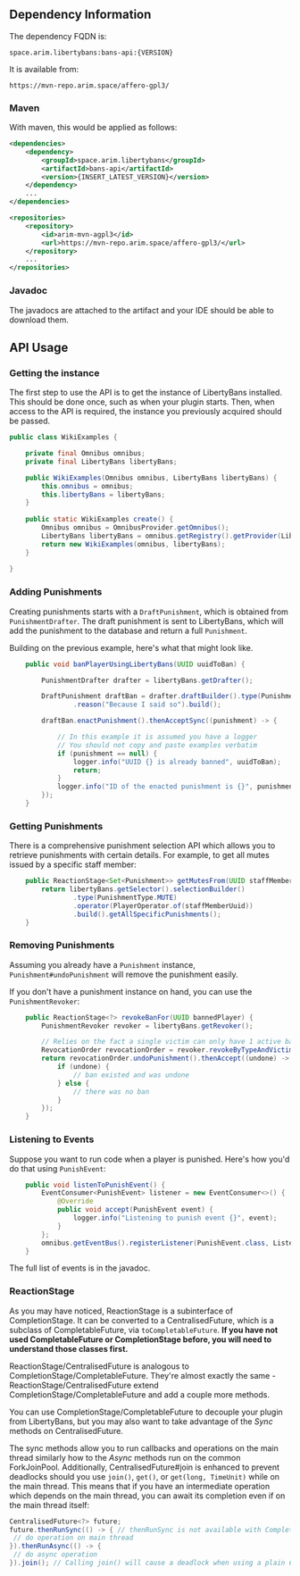 ## Dependency Information

The dependency FQDN is:

````
space.arim.libertybans:bans-api:{VERSION}
````

It is available from:

```
https://mvn-repo.arim.space/affero-gpl3/
```

### Maven

With maven, this would be applied as follows:

```xml
<dependencies>
	<dependency>
		<groupId>space.arim.libertybans</groupId>
		<artifactId>bans-api</artifactId>
		<version>{INSERT_LATEST_VERSION}</version>
	</dependency>
	...
</dependencies>

<repositories>
	<repository>
		<id>arim-mvn-agpl3</id>
		<url>https://mvn-repo.arim.space/affero-gpl3/</url>
	</repository>
	...
</repositories>
```

### Javadoc

The javadocs are attached to the artifact and your IDE should be able to download them.

## API Usage

### Getting the instance

The first step to use the API is to get the instance of LibertyBans installed. This should be done once, such as when your plugin starts. Then, when access to the API is required, the instance you previously acquired should be passed.

```java
public class WikiExamples {

	private final Omnibus omnibus;
	private final LibertyBans libertyBans;

	public WikiExamples(Omnibus omnibus, LibertyBans libertyBans) {
		this.omnibus = omnibus;
		this.libertyBans = libertyBans;
	}
	
	public static WikiExamples create() {
		Omnibus omnibus = OmnibusProvider.getOmnibus();
		LibertyBans libertyBans = omnibus.getRegistry().getProvider(LibertyBans.class).orElseThrow();
		return new WikiExamples(omnibus, libertyBans);
	}
	
}
```

### Adding Punishments

Creating punishments starts with a `DraftPunishment`, which is obtained from `PunishmentDrafter`. The draft punishment is sent to LibertyBans, which will add the punishment to the database and return a full `Punishment`.

Building on the previous example, here's what that might look like.

```java
	public void banPlayerUsingLibertyBans(UUID uuidToBan) {

		PunishmentDrafter drafter = libertyBans.getDrafter();

		DraftPunishment draftBan = drafter.draftBuilder().type(PunishmentType.BAN).victim(PlayerVictim.of(uuidToBan))
				.reason("Because I said so").build();

		draftBan.enactPunishment().thenAcceptSync((punishment) -> {

			// In this example it is assumed you have a logger
			// You should not copy and paste examples verbatim
			if (punishment == null) {
				logger.info("UUID {} is already banned", uuidToBan);
				return;
			}
			logger.info("ID of the enacted punishment is {}", punishment.getID());
		});
	}
```

### Getting Punishments

There is a comprehensive punishment selection API which allows you to retrieve punishments with certain details. For example, to get all mutes issued by a specific staff member:

```java
	public ReactionStage<Set<Punishment>> getMutesFrom(UUID staffMemberUuid) {
		return libertyBans.getSelector().selectionBuilder()
				.type(PunishmentType.MUTE)
				.operator(PlayerOperator.of(staffMemberUuid))
				.build().getAllSpecificPunishments();
	}
```

### Removing Punishments

Assuming you already have a `Punishment` instance, `Punishment#undoPunishment` will remove the punishment easily.

If you don't have a punishment instance on hand, you can use the `PunishmentRevoker`:

```java
	public ReactionStage<?> revokeBanFor(UUID bannedPlayer) {
		PunishmentRevoker revoker = libertyBans.getRevoker();

		// Relies on the fact a single victim can only have 1 active ban
		RevocationOrder revocationOrder = revoker.revokeByTypeAndVictim(PunishmentType.BAN, PlayerVictim.of(bannedPlayer));
		return revocationOrder.undoPunishment().thenAccept((undone) -> {
			if (undone) {
				// ban existed and was undone
			} else {
				// there was no ban
			}
		});
	}
```

### Listening to Events

Suppose you want to run code when a player is punished. Here's how you'd do that using `PunishEvent`:

```java
	public void listenToPunishEvent() {
		EventConsumer<PunishEvent> listener = new EventConsumer<>() {
			@Override
			public void accept(PunishEvent event) {
				logger.info("Listening to punish event {}", event);
			}
		};
		omnibus.getEventBus().registerListener(PunishEvent.class, ListenerPriorities.NORMAL, listener);
	}
```

The full list of events is in the javadoc.

### ReactionStage

As you may have noticed, ReactionStage is a subinterface of CompletionStage. It can be converted to a CentralisedFuture, which is a subclass of CompletableFuture, via `toCompletableFuture`. **If you have not used CompletableFuture or CompletionStage before, you will need to understand those classes first.**

ReactionStage/CentralisedFuture is analogous to CompletionStage/CompletableFuture. They're almost exactly the same - ReactionStage/CentralisedFuture extend CompletionStage/CompletableFuture and add a couple more methods.

You can use CompletionStage/CompletableFuture to decouple your plugin from LibertyBans, but you may also want to take advantage of the *Sync* methods on CentralisedFuture.

The sync methods allow you to run callbacks and operations on the main thread similarly how to the *Async* methods run on the common ForkJoinPool. Additionally, CentralisedFuture#join is enhanced to prevent deadlocks should you use `join()`, `get()`, or `get(long, TimeUnit)` while on the main thread. This means that if you have an intermediate operation which depends on the main thread, you can await its completion even if on the main thread itself:

```java
CentralisedFuture<?> future;
future.thenRunSync(() -> { // thenRunSync is not available with CompletableFuture
 // do operation on main thread
}).thenRunAsync(() -> {
 // do async operation
}).join(); // Calling join() will cause a deadlock when using a plain CompletableFuture
```



